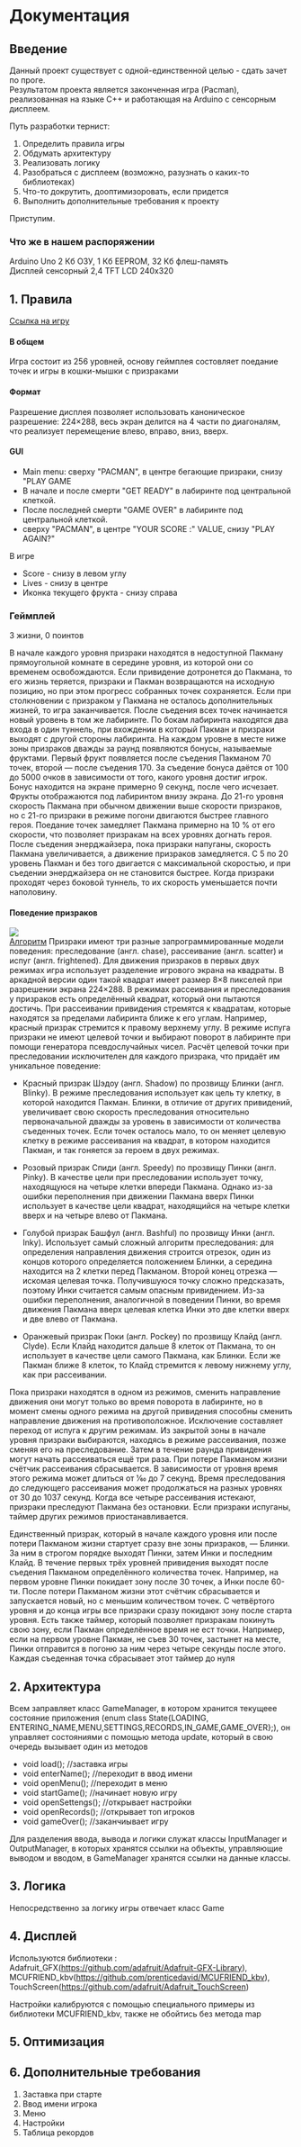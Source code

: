 # Документация

## Введение

 Данный проект существует с одной-единственной целью - сдать зачет по проге.  
 Результатом проекта является законченная игра (Pacman), реализованная на языке С++ и работающая на Arduino с сенсорным дисплеем.
 
 Путь разработки тернист: 
 1. Определить правила игры
 1. Обдумать архитектуру
 1. Реализовать логику
 1. Разобраться с дисплеем (возможно, разузнать о каких-то библиотеках)
 1. Что-то докрутить, дооптимизоровать, если придется
 1. Выполнить дополнительные требования к проекту


Приступим.

### Что же в нашем распоряжении
Arduino Uno 
2 Кб ОЗУ, 1 Кб EEPROM, 32 Кб флеш-память  
Дисплей сенсорный 2,4 TFT LCD 240x320

## 1. Правила
[Ссылка на игру](http://www.freepacman.org/)
#### В общем
 Игра состоит из 256 уровней, основу геймплея состовляет поедание точек и игры в кошки-мышки с призраками
#### Формат 
 Разрешение дисплея позволяет использовать каноническое разрешение: 224×288, весь экран делится на 4 части по диагоналям, что реализует перемещение влево, вправо, вниз, вверх.
#### GUI
 - Main menu: сверху "PACMAN", в центре бегающие призраки, снизу "PLAY GAME
 - В начале и после смерти "GET READY" в лабиринте под центральной клеткой. 
 - После последней смерти "GAME OVER" в лабиринте под центральной клеткой.
 - сверху "PACMAN", в центре "YOUR SCORE :" VALUE, снизу "PLAY AGAIN?"
 
 В игре
 - Score - снизу в левом углу
 - Lives - снизу в центре
 - Иконка текущего фрукта - снизу справа
 
 ### Геймплей
 3 жизни, 0 поинтов
 
 В начале каждого уровня призраки находятся в недоступной Пакману прямоугольной комнате в середине уровня, из которой они со временем освобождаются. Если привидение дотронется до Пакмана, то его жизнь теряется, призраки и Пакман возвращаются на исходную позицию, но при этом прогресс собранных точек сохраняется. Если при столкновении с призраком у Пакмана не осталось дополнительных жизней, то игра заканчивается. После съедения всех точек начинается новый уровень в том же лабиринте. По бокам лабиринта находятся два входа в один туннель, при вхождении в который Пакман и призраки выходят с другой стороны лабиринта. На каждом уровне в месте ниже зоны призраков дважды за раунд появляются бонусы, называемые фруктами. Первый фрукт появляется после съедения Пакманом 70 точек, второй — после съедения 170. За съедение бонуса даётся от 100 до 5000 очков в зависимости от того, какого уровня достиг игрок. Бонус находится на экране примерно 9 секунд, после чего исчезает. Фрукты отображаются под лабиринтом внизу экрана. До 21-го уровня скорость Пакмана при обычном движении выше скорости призраков, но с 21-го призраки в режиме погони двигаются быстрее главного героя. Поедание точек замедляет Пакмана примерно на 10 % от его скорости, что позволяет призракам на всех уровнях догнать героя. После съедения энерджайзера, пока призраки напуганы, скорость Пакмана увеличивается, а движение призраков замедляется. С 5 по 20 уровень Пакман и без того двигается с максимальной скоростью, и при съедении энерджайзера он не становится быстрее. Когда призраки проходят через боковой туннель, то их скорость уменьшается почти наполовину.

#### Поведение призраков
![](https://cs.pikabu.ru/images/big_size_comm/2012-06_6/13409313818988.png )  
[Алгоритм](https://habr.com/ru/post/109406/)
Призраки имеют три разные запрограммированные модели поведения: преследование (англ. chase), рассеивание (англ. scatter) и испуг (англ. frightened). Для движения призраков в первых двух режимах игра использует разделение игрового экрана на квадраты. В аркадной версии один такой квадрат имеет размер 8×8 пикселей при разрешении экрана 224×288. В режимах рассеивания и преследования у призраков есть определённый квадрат, который они пытаются достичь. При рассеивании привидения стремятся к квадратам, которые находятся за пределами лабиринта ближе к его углам. Например, красный призрак стремится к правому верхнему углу. В режиме испуга призраки не имеют целевой точки и выбирают поворот в лабиринте при помощи генератора псевдослучайных чисел. Расчёт целевой точки при преследовании исключителен для каждого призрака, что придаёт им уникальное поведение:

- Красный призрак Шэдоу (англ. Shadow) по прозвищу Блинки (англ. Blinky). В режиме преследования использует как цель ту клетку, в которой находится Пакман. Блинки, в отличие от других привидений, увеличивает свою скорость преследования относительно первоначальной дважды за уровень в зависимости от количества съеденных точек. Если точек осталось мало, то он меняет целевую клетку в режиме рассеивания на квадрат, в котором находится Пакман, и так гоняется за героем в двух режимах.

- Розовый призрак Спиди (англ. Speedy) по прозвищу Пинки (англ. Pinky). В качестве цели при преследовании использует точку, находящуюся на четыре клетки впереди Пакмана. Однако из-за ошибки переполнения при движении Пакмана вверх Пинки использует в качестве цели квадрат, находящийся на четыре клетки вверх и на четыре влево от Пакмана.

- Голубой призрак Башфул (англ. Bashful) по прозвищу Инки (англ. Inky). Использует самый сложный алгоритм преследования: для определения направления движения строится отрезок, один из концов которого определяется положением Блинки, а середина находится на 2 клетки перед Пакманом. Второй конец отрезка — искомая целевая точка. Получившуюся точку сложно предсказать, поэтому Инки считается самым опасным привидением. Из-за ошибки переполнения, аналогичной в поведении Пинки, во время движения Пакмана вверх целевая клетка Инки это две клетки вверх и две влево от Пакмана.

- Оранжевый призрак Поки (англ. Pockey) по прозвищу Клайд (англ. Clyde). Если Клайд находится дальше 8 клеток от Пакманa, то он использует в качестве цели самого Пакманa, как Блинки. Если же Пакман ближе 8 клеток, то Клайд стремится к левому нижнему углу, как при рассеивании.

Пока призраки находятся в одном из режимов, сменить направление движения они могут только во время поворота в лабиринте, но в момент смены одного режима на другой привидения способны сменить направление движения на противоположное. Исключение составляет переход от испуга к другим режимам. Из закрытой зоны в начале уровня призраки выбираются, находясь в режиме рассеивания, позже сменяя его на преследование. Затем в течение раунда привидения могут начать рассеиваться ещё три раза. При потере Пакманом жизни счётчик рассеивания сбрасывается. В зависимости от уровня время этого режима может длиться от 1⁄60 до 7 секунд. Время преследования до следующего рассеивания может продолжаться на разных уровнях от 30 до 1037 секунд. Когда все четыре рассеивания истекают, призраки преследуют Пакмана без остановки. Если призраки испуганы, таймер других режимов приостанавливается.

Единственный призрак, который в начале каждого уровня или после потери Пакманом жизни стартует сразу вне зоны призраков, — Блинки. За ним в строгом порядке выходят Пинки, затем Инки и последним Клайд. В течение первых трёх уровней привидения выходят после съедения Пакманом определённого количества точек. Например, на первом уровне Пинки покидает зону после 30 точек, а Инки после 60-ти. После потери Пакманом жизни этот счётчик сбрасывается и запускается новый, но с меньшим количеством точек. С четвёртого уровня и до конца игры все призраки сразу покидают зону после старта уровня. Есть также таймер, который позволяет призракам покинуть свою зону, если Пакман определённое время не ест точки. Например, если на первом уровне Пакман, не съев 30 точек, застынет на месте, Пинки отправится в погоню за ним через четыре секунды после этого. Каждая съеденная точка сбрасывает этот таймер до нуля

## 2. Архитектура

Всем заправляет класс GameManager, в котором хранится текущеее состояние приложения (enum class State{LOADING,	ENTERING_NAME,MENU,SETTINGS,RECORDS,IN_GAME,GAME_OVER};), он управляет состояниями с помощью метода update, который в свою очередь вызывает один из методов    
- void load();         //заставка игры
- void enterName();    //переходит в ввод имени
- void openMenu();     //переходит в меню
- void startGame();    //начинает новую игру
- void openSettengs(); //открывает настройки
- void openRecords();  //открывает топ игроков
- void gameOver();     //заканчиывает игру
   
Для разделения ввода, вывода и логики служат классы InputManager и OutputManager, в которых хранятся ссылки на объекты, управляющие выводом и вводом, в GameManager хранятся ссылки на данные классы.

## 3. Логика
Непосредственно за логику игры отвечает класс Game 

## 4. Дисплей
Используются библиотеки : Adafruit_GFX(https://github.com/adafruit/Adafruit-GFX-Library), 
MCUFRIEND_kbv(https://github.com/prenticedavid/MCUFRIEND_kbv), 
TouchScreen(https://github.com/adafruit/Adafruit_TouchScreen)

Настройки калибруются с помощью специального примеры из библиотеки MCUFRIEND_kbv, также не обойтись без метода map

## 5. Оптимизация

## 6. Дополнительные требования

 1. Заставка при старте
 1. Ввод имени игрока
 1. Меню
 1. Настройки
 1. Таблица рекордов
